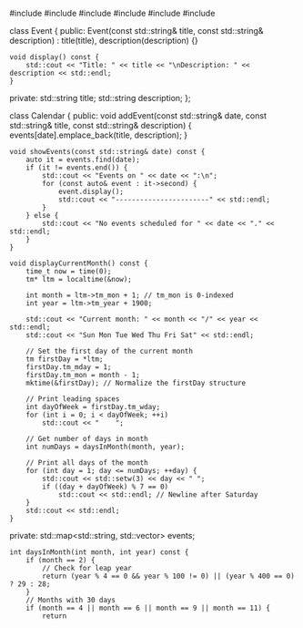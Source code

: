 #include <iostream>
#include <vector>
#include <map>
#include <string>
#include <iomanip>
#include <ctime>

class Event {
public:
    Event(const std::string& title, const std::string& description)
        : title(title), description(description) {}

    void display() const {
        std::cout << "Title: " << title << "\nDescription: " << description << std::endl;
    }

private:
    std::string title;
    std::string description;
};

class Calendar {
public:
    void addEvent(const std::string& date, const std::string& title, const std::string& description) {
        events[date].emplace_back(title, description);
    }

    void showEvents(const std::string& date) const {
        auto it = events.find(date);
        if (it != events.end()) {
            std::cout << "Events on " << date << ":\n";
            for (const auto& event : it->second) {
                event.display();
                std::cout << "-----------------------" << std::endl;
            }
        } else {
            std::cout << "No events scheduled for " << date << "." << std::endl;
        }
    }

    void displayCurrentMonth() const {
        time_t now = time(0);
        tm* ltm = localtime(&now);
        
        int month = ltm->tm_mon + 1; // tm_mon is 0-indexed
        int year = ltm->tm_year + 1900;

        std::cout << "Current month: " << month << "/" << year << std::endl;
        std::cout << "Sun Mon Tue Wed Thu Fri Sat" << std::endl;

        // Set the first day of the current month
        tm firstDay = *ltm;
        firstDay.tm_mday = 1;
        firstDay.tm_mon = month - 1;
        mktime(&firstDay); // Normalize the firstDay structure

        // Print leading spaces
        int dayOfWeek = firstDay.tm_wday; 
        for (int i = 0; i < dayOfWeek; ++i)
            std::cout << "    ";

        // Get number of days in month
        int numDays = daysInMonth(month, year);
        
        // Print all days of the month
        for (int day = 1; day <= numDays; ++day) {
            std::cout << std::setw(3) << day << " ";
            if ((day + dayOfWeek) % 7 == 0)
                std::cout << std::endl; // Newline after Saturday
        }
        std::cout << std::endl;
    }

private:
    std::map<std::string, std::vector<Event>> events;

    int daysInMonth(int month, int year) const {
        if (month == 2) {
            // Check for leap year
            return (year % 4 == 0 && year % 100 != 0) || (year % 400 == 0) ? 29 : 28;
        }
        // Months with 30 days
        if (month == 4 || month == 6 || month == 9 || month == 11) {
            return
